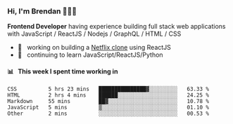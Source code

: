 ### Hi, I'm Brendan 👨🏻‍💻

<b>Frontend Developer</b> having experience building full stack web applications with JavaScript / ReactJS / Nodejs / GraphQL / HTML / CSS</p>

 - 🚀 	&nbsp; working on building a [Netflix clone](https://github.com/brendantfinn/netflix-clone) using ReactJS
 - 🌱 	&nbsp; continuing to learn JavaScript/ReactJS/Python

 
 
#### 📊 	&nbsp; This week I spent time working in
<!--START_SECTION:waka-->
```text
CSS          5 hrs 23 mins   ███████████████▓░░░░░░░░░   63.33 % 
HTML         2 hrs 4 mins    ██████░░░░░░░░░░░░░░░░░░░   24.25 % 
Markdown     55 mins         ██▓░░░░░░░░░░░░░░░░░░░░░░   10.78 % 
JavaScript   5 mins          ▒░░░░░░░░░░░░░░░░░░░░░░░░   01.10 % 
Other        2 mins          ░░░░░░░░░░░░░░░░░░░░░░░░░   00.53 % 
```
<!--END_SECTION:waka-->
